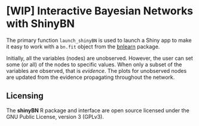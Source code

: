 # \[WIP\] Interactive Bayesian Networks with ShinyBN

The primary function `launch_shinyBN` is used to launch a Shiny app to make it easy to work with a `bn.fit` object from the [bnlearn](http://www.bnlearn.com/) package.

Initially, all the variables (nodes) are unobserved. However, the user can set some (or all) of the nodes to specific values. When only a subset of the variables are observed, that is *evidence*. The plots for unobserved nodes are updated from the evidence propagating throughout the network.

## Licensing

The **shinyBN** R package and interface are open source licensed under the GNU Public License, version 3 (GPLv3).
